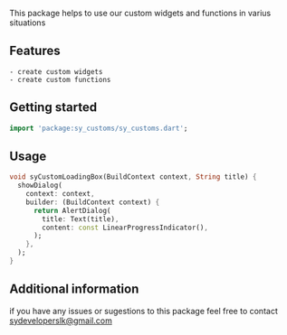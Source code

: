 <!--
This README describes the package. If you publish this package to pub.dev,
this README's contents appear on the landing page for your package.

For information about how to write a good package README, see the guide for
[writing package pages](https://dart.dev/guides/libraries/writing-package-pages).

For general information about developing packages, see the Dart guide for
[creating packages](https://dart.dev/guides/libraries/create-library-packages)
and the Flutter guide for
[developing packages and plugins](https://flutter.dev/developing-packages).
-->

This package helps to use our custom widgets and functions in varius situations

## Features
    - create custom widgets
    - create custom functions

## Getting started
```dart
import 'package:sy_customs/sy_customs.dart';

```


## Usage
 

```dart
void syCustomLoadingBox(BuildContext context, String title) {
  showDialog(
    context: context,
    builder: (BuildContext context) {
      return AlertDialog(
        title: Text(title),
        content: const LinearProgressIndicator(),
      );
    },
  );
}
```

## Additional information
if you have any issues or sugestions to this package feel free to contact sydeveloperslk@gmail.com
